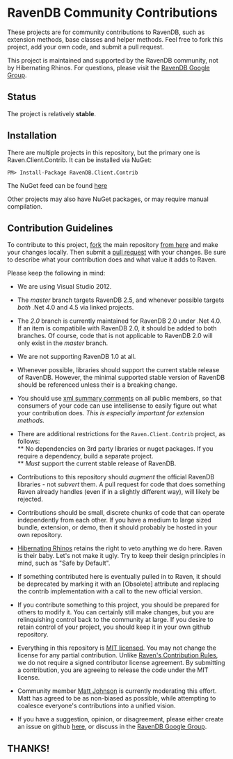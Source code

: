 RavenDB Community Contributions
======================================

These projects are for community contributions to RavenDB, such as extension methods, base classes and helper methods.  Feel free to fork this project, add your own code, and submit a pull request.

This project is maintained and supported by the RavenDB community, not by Hibernating Rhinos.  For questions, please visit the [RavenDB Google Group](http://groups.google.com/group/ravendb).

## Status

The project is relatively **stable**.

## Installation

There are multiple projects in this repository, but the primary one is Raven.Client.Contrib.  It can be installed via NuGet:

    PM> Install-Package RavenDB.Client.Contrib
    
The NuGet feed can be found [here](https://www.nuget.org/packages/RavenDB.Client.Contrib/)  

Other projects may also have NuGet packages, or may require manual compilation.

## Contribution Guidelines

To contribute to this project, [fork](https://help.github.com/articles/fork-a-repo) the main repository [from here](https://github.com/ravendb/ravendb.contrib) and make your changes locally.  Then submit a [pull request](https://help.github.com/articles/using-pull-requests) with your changes.  Be sure to describe what your contribution does and what value it adds to Raven.

Please keep the following in mind:

- We are using Visual Studio 2012.

- The *master* branch targets RavenDB 2.5, and whenever possible targets *both* .Net 4.0 and 4.5 via linked projects.

- The *2.0* branch is currently maintained for RavenDB 2.0 under .Net 4.0.  If an item is compatibile with RavenDB 2.0, it should be added to both branches.  Of course, code that is not applicable to RavenDB 2.0 will only exist in the *master* branch.

- We are not supporting RavenDB 1.0 at all.

- Whenever possible, libraries should support the current stable release of RavenDB.  However, the minimal supported stable version of RavenDB should be referenced unless their is a breaking change.

- You should use [xml summary comments](http://msdn.microsoft.com/en-us/library/vstudio/b2s063f7.aspx) on all public members, so that consumers of your code can use intellisense to easily figure out what your contribution does.  *This is especially important for extension methods.*

- There are additional restrictions for the `Raven.Client.Contrib` project, as follows:  
** No dependencies on 3rd party libraries or nuget packages.  If you require a dependency, build a separate project.  
** *Must* support the current stable release of RavenDB.  

- Contributions to this repository should *augment* the official RavenDB libraries - not *subvert* them.  A pull request for code that does something Raven already handles (even if in a slightly different way), will likely be rejected.

- Contributions should be small, discrete chunks of code that can operate independently from each other.  If you have a medium to large sized bundle, extension, or demo, then it should probably be hosted in your own repository.

- [Hibernating Rhinos](http://hibernatingrhinos.com) retains the right to veto anything we do here.  Raven is their baby.  Let's not make it ugly.  Try to keep their design principles in mind, such as "Safe by Default".

- If something contributed here is eventually pulled in to Raven, it should be deprecated by marking it with an [Obsolete] attribute and replacing the contrib implementation with a call to the new official version.

- If you contribute something to this project, you should be prepared for others to modify it.  You can certainly still make changes, but you are relinquishing control back to the community at large.  If you desire to retain control of your project, you should keep it in your own github repository.

- Everything in this repository is [MIT licensed](https://github.com/ravendb/ravendb.contrib/blob/master/LICENSE.txt).  You may not change the license for any partial contribution.  Unlike [Raven's Contribution Rules](http://ravendb.net/contributing), we do not require a signed contributor license agreement.  By submitting a contribution, you are agreeing to release the code under the MIT license.

- Community member [Matt Johnson](https://github.com/mj1856) is currently moderating this effort.  Matt has agreed to be as non-biased as possible, while attempting to coalesce everyone's contributions into a unified vision.

- If you have a suggestion, opinion, or disagreement, please either create an issue on github [here](https://github.com/ravendb/ravendb.contrib/issues), or discuss in the [RavenDB Google Group](http://groups.google.com/group/ravendb).

## THANKS!
